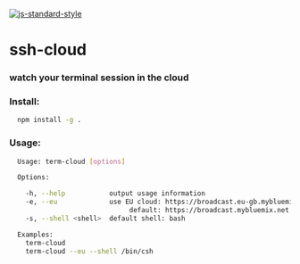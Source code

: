 
[![js-standard-style](https://img.shields.io/badge/code%20style-standard-brightgreen.svg)](http://standardjs.com/)

# ssh-cloud

### watch your terminal session in the cloud

### Install:
```sh
  npm install -g .
```

### Usage:
```sh
  Usage: term-cloud [options]

  Options:

    -h, --help           output usage information
    -e, --eu             use EU cloud: https://broadcast.eu-gb.mybluemix.net
                              default: https://broadcast.mybluemix.net
    -s, --shell <shell>  default shell: bash

  Examples:
    term-cloud
    term-cloud --eu --shell /bin/csh

```
